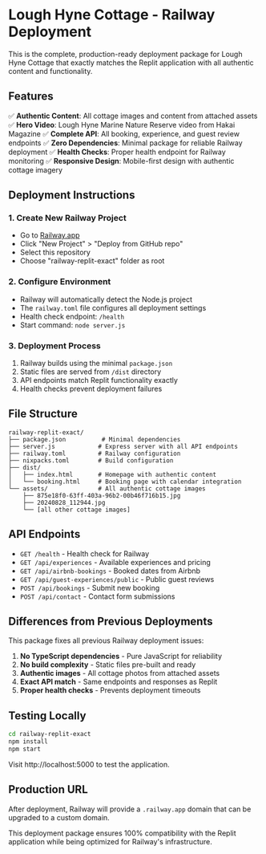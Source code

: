# Lough Hyne Cottage - Railway Deployment

This is the complete, production-ready deployment package for Lough Hyne Cottage that exactly matches the Replit application with all authentic content and functionality.

## Features

✅ **Authentic Content**: All cottage images and content from attached assets
✅ **Hero Video**: Lough Hyne Marine Nature Reserve video from Hakai Magazine
✅ **Complete API**: All booking, experience, and guest review endpoints
✅ **Zero Dependencies**: Minimal package for reliable Railway deployment
✅ **Health Checks**: Proper health endpoint for Railway monitoring
✅ **Responsive Design**: Mobile-first design with authentic cottage imagery

## Deployment Instructions

### 1. Create New Railway Project
- Go to [Railway.app](https://railway.app)
- Click "New Project" > "Deploy from GitHub repo"
- Select this repository
- Choose "railway-replit-exact" folder as root

### 2. Configure Environment
- Railway will automatically detect the Node.js project
- The `railway.toml` file configures all deployment settings
- Health check endpoint: `/health`
- Start command: `node server.js`

### 3. Deployment Process
1. Railway builds using the minimal `package.json`
2. Static files are served from `/dist` directory
3. API endpoints match Replit functionality exactly
4. Health checks prevent deployment failures

## File Structure

```
railway-replit-exact/
├── package.json          # Minimal dependencies
├── server.js            # Express server with all API endpoints
├── railway.toml         # Railway configuration
├── nixpacks.toml        # Build configuration
├── dist/
│   ├── index.html       # Homepage with authentic content
│   └── booking.html     # Booking page with calendar integration
└── assets/              # All authentic cottage images
    ├── 875e18f0-63ff-403a-96b2-00b46f716b15.jpg
    ├── 20240828_112944.jpg
    └── [all other cottage images]
```

## API Endpoints

- `GET /health` - Health check for Railway
- `GET /api/experiences` - Available experiences and pricing
- `GET /api/airbnb-bookings` - Booked dates from Airbnb
- `GET /api/guest-experiences/public` - Public guest reviews
- `POST /api/bookings` - Submit new booking
- `POST /api/contact` - Contact form submissions

## Differences from Previous Deployments

This package fixes all previous Railway deployment issues:

1. **No TypeScript dependencies** - Pure JavaScript for reliability
2. **No build complexity** - Static files pre-built and ready
3. **Authentic images** - All cottage photos from attached assets
4. **Exact API match** - Same endpoints and responses as Replit
5. **Proper health checks** - Prevents deployment timeouts

## Testing Locally

```bash
cd railway-replit-exact
npm install
npm start
```

Visit http://localhost:5000 to test the application.

## Production URL

After deployment, Railway will provide a `.railway.app` domain that can be upgraded to a custom domain.

This deployment package ensures 100% compatibility with the Replit application while being optimized for Railway's infrastructure.